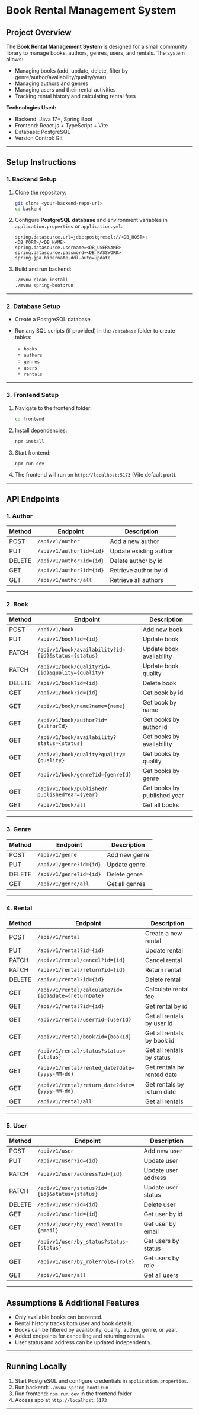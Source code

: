 # **Book Rental Management System**

## **Project Overview**

The **Book Rental Management System** is designed for a small community library to manage books, authors, genres, users, and rentals. The system allows:

* Managing books (add, update, delete, filter by genre/author/availability/quality/year)
* Managing authors and genres
* Managing users and their rental activities
* Tracking rental history and calculating rental fees

**Technologies Used:**

* Backend: Java 17+, Spring Boot
* Frontend: React.js + TypeScript + Vite
* Database: PostgreSQL
* Version Control: Git

---

## **Setup Instructions**

### **1. Backend Setup**

1. Clone the repository:

   ```bash
   git clone <your-backend-repo-url>
   cd backend
   ```
2. Configure **PostgreSQL database** and environment variables in `application.properties` or `application.yml`:

   ```properties
   spring.datasource.url=jdbc:postgresql://<DB_HOST>:<DB_PORT>/<DB_NAME>
   spring.datasource.username=<DB_USERNAME>
   spring.datasource.password=<DB_PASSWORD>
   spring.jpa.hibernate.ddl-auto=update
   ```
3. Build and run backend:

   ```bash
   ./mvnw clean install
   ./mvnw spring-boot:run
   ```

---

### **2. Database Setup**

* Create a PostgreSQL database.
* Run any SQL scripts (if provided) in the `/database` folder to create tables:

  * `books`
  * `authors`
  * `genres`
  * `users`
  * `rentals`

---

### **3. Frontend Setup**

1. Navigate to the frontend folder:

   ```bash
   cd frontend
   ```
2. Install dependencies:

   ```bash
   npm install
   ```
3. Start frontend:

   ```bash
   npm run dev
   ```
4. The frontend will run on `http://localhost:5173` (Vite default port).

---

## **API Endpoints**

### **1. Author**

| Method | Endpoint                 | Description            |
| ------ | ------------------------ | ---------------------- |
| POST   | `/api/v1/author`         | Add a new author       |
| PUT    | `/api/v1/author?id={id}` | Update existing author |
| DELETE | `/api/v1/author?id={id}` | Delete author by id    |
| GET    | `/api/v1/author?id={id}` | Retrieve author by id  |
| GET    | `/api/v1/author/all`     | Retrieve all authors   |

---

### **2. Book**

| Method | Endpoint                                            | Description                 |
| ------ | --------------------------------------------------- | --------------------------- |
| POST   | `/api/v1/book`                                      | Add new book                |
| PUT    | `/api/v1/book?id={id}`                              | Update book                 |
| PATCH  | `/api/v1/book/availability?id={id}&status={status}` | Update book availability    |
| PATCH  | `/api/v1/book/quality?id={id}&quality={quality}`    | Update book quality         |
| DELETE | `/api/v1/book?id={id}`                              | Delete book                 |
| GET    | `/api/v1/book?id={id}`                              | Get book by id              |
| GET    | `/api/v1/book/name?name={name}`                     | Get book by name            |
| GET    | `/api/v1/book/author?id={authorId}`                 | Get books by author id      |
| GET    | `/api/v1/book/availability?status={status}`         | Get books by availability   |
| GET    | `/api/v1/book/quality?quality={quality}`            | Get books by quality        |
| GET    | `/api/v1/book/genre?id={genreId}`                   | Get books by genre          |
| GET    | `/api/v1/book/published?publishedYear={year}`       | Get books by published year |
| GET    | `/api/v1/book/all`                                  | Get all books               |

---

### **3. Genre**

| Method | Endpoint                | Description    |
| ------ | ----------------------- | -------------- |
| POST   | `/api/v1/genre`         | Add new genre  |
| PUT    | `/api/v1/genre?id={id}` | Update genre   |
| DELETE | `/api/v1/genre?id={id}` | Delete genre   |
| GET    | `/api/v1/genre/all`     | Get all genres |

---

### **4. Rental**

| Method | Endpoint                                             | Description                |
| ------ | ---------------------------------------------------- | -------------------------- |
| POST   | `/api/v1/rental`                                     | Create a new rental        |
| PUT    | `/api/v1/rental?id={id}`                             | Update rental              |
| PATCH  | `/api/v1/rental/cancel?id={id}`                      | Cancel rental              |
| PATCH  | `/api/v1/rental/return?id={id}`                      | Return rental              |
| DELETE | `/api/v1/rental?id={id}`                             | Delete rental              |
| GET    | `/api/v1/rental/calculate?id={id}&date={returnDate}` | Calculate rental fee       |
| GET    | `/api/v1/rental?id={id}`                             | Get rental by id           |
| GET    | `/api/v1/rental/user?id={userId}`                    | Get all rentals by user id |
| GET    | `/api/v1/rental/book?id={bookId}`                    | Get all rentals by book id |
| GET    | `/api/v1/rental/status?status={status}`              | Get all rentals by status  |
| GET    | `/api/v1/rental/rented_date?date={yyyy-MM-dd}`       | Get rentals by rented date |
| GET    | `/api/v1/rental/return_date?date={yyyy-MM-dd}`       | Get rentals by return date |
| GET    | `/api/v1/rental/all`                                 | Get all rentals            |

---

### **5. User**

| Method | Endpoint                                      | Description         |
| ------ | --------------------------------------------- | ------------------- |
| POST   | `/api/v1/user`                                | Add new user        |
| PUT    | `/api/v1/user?id={id}`                        | Update user         |
| PATCH  | `/api/v1/user/address?id={id}`                | Update user address |
| PATCH  | `/api/v1/user/status?id={id}&status={status}` | Update user status  |
| DELETE | `/api/v1/user?id={id}`                        | Delete user         |
| GET    | `/api/v1/user?id={id}`                        | Get user by id      |
| GET    | `/api/v1/user/by_email?email={email}`         | Get user by email   |
| GET    | `/api/v1/user/by_status?status={status}`      | Get users by status |
| GET    | `/api/v1/user/by_role?role={role}`            | Get users by role   |
| GET    | `/api/v1/user/all`                            | Get all users       |

---

## **Assumptions & Additional Features**

* Only available books can be rented.
* Rental history tracks both user and book details.
* Books can be filtered by availability, quality, author, genre, or year.
* Added endpoints for cancelling and returning rentals.
* User status and address can be updated independently.

---

## **Running Locally**

1. Start PostgreSQL and configure credentials in `application.properties`.
2. Run backend: `./mvnw spring-boot:run`
3. Run frontend: `npm run dev` in the frontend folder
4. Access app at `http://localhost:5173`

---
